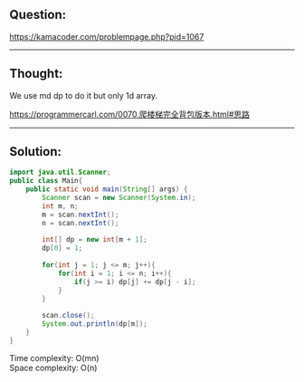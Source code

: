 ## Question: 

https://kamacoder.com/problempage.php?pid=1067

---
## Thought:
We use md dp to do it but only 1d array.

https://programmercarl.com/0070.爬楼梯完全背包版本.html#思路

---
## Solution:
```Java
import java.util.Scanner;
public class Main{
    public static void main(String[] args) {
        Scanner scan = new Scanner(System.in);
        int m, n;
        m = scan.nextInt();
        n = scan.nextInt();
        
        int[] dp = new int[m + 1];
        dp[0] = 1;
        
        for(int j = 1; j <= m; j++){
            for(int i = 1; i <= n; i++){
                if(j >= i) dp[j] += dp[j - i];
            }
        }
        
        scan.close();
        System.out.println(dp[m]);
    }
}
```
Time complexity: O(mn)  
Space complexity: O(n)
